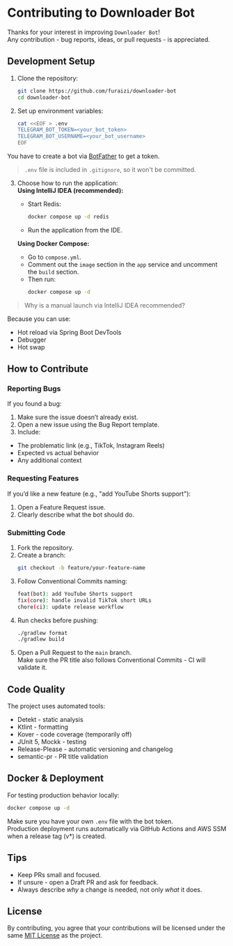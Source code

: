 # Contributing to Downloader Bot

Thanks for your interest in improving `Downloader Bot`!  
Any contribution - bug reports, ideas, or pull requests - is appreciated.

## Development Setup

1. Clone the repository:
    ```bash
    git clone https://github.com/furaizi/downloader-bot
    cd downloader-bot
    ```

2. Set up environment variables:
    ```bash
    cat <<EOF > .env
    TELEGRAM_BOT_TOKEN=<your_bot_token>
    TELEGRAM_BOT_USERNAME=<your_bot_username>
    EOF
    ```
You have to create a bot via [BotFather](https://t.me/BotFather) to get a token.

> `.env` file is included in `.gitignore`, so it won't be committed.

3. Choose how to run the application:  
  **Using IntelliJ IDEA (recommended):**
    - Start Redis:
      ```bash
      docker compose up -d redis
      ```
     - Run the application from the IDE.  

   **Using Docker Compose:**
     - Go to `compose.yml`. 
     - Comment out the `image` section in the `app` service and uncomment the `build` section.
     - Then run:
       ```bash
       docker compose up -d
       ```
       
> Why is a manual launch via IntelliJ IDEA recommended?

Because you can use:
- Hot reload via Spring Boot DevTools
- Debugger
- Hot swap

## How to Contribute

### Reporting Bugs

If you found a bug:
1. Make sure the issue doesn’t already exist.
2. Open a new issue using the Bug Report template.
3. Include:
  - The problematic link (e.g., TikTok, Instagram Reels)
  - Expected vs actual behavior
  - Any additional context

### Requesting Features

If you’d like a new feature (e.g., "add YouTube Shorts support"):
1. Open a Feature Request issue.
2. Clearly describe what the bot should do.

### Submitting Code
1. Fork the repository.
2. Create a branch:
    ```bash
    git checkout -b feature/your-feature-name
    ```
3. Follow Conventional Commits naming:
    ```bash
    feat(bot): add YouTube Shorts support
    fix(core): handle invalid TikTok short URLs
    chore(ci): update release workflow
    ```
4. Run checks before pushing:
    ```bash
    ./gradlew format
    ./gradlew build
    ```
5. Open a Pull Request to the `main` branch.  
Make sure the PR title also follows Conventional Commits - CI will validate it.

## Code Quality
The project uses automated tools:
- Detekt - static analysis
- Ktlint - formatting
- Kover - code coverage (temporarily off)
- JUnit 5, Mockk - testing
- Release-Please - automatic versioning and changelog
- semantic-pr - PR title validation

## Docker & Deployment
For testing production behavior locally:
```bash
docker compose up -d
```
Make sure you have your own `.env` file with the bot token.  
Production deployment runs automatically via GitHub Actions and AWS SSM when a release tag (v*) is created.

## Tips
- Keep PRs small and focused.
- If unsure - open a Draft PR and ask for feedback.
- Always describe _why_ a change is needed, not only _what_ it does.

## License
By contributing, you agree that your contributions will be licensed under the same [MIT License](../LICENSE) as the project.